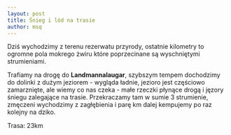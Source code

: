 ```yaml
---
layout: post
title: Śnieg i lód na trasie
author: msq
---
```


Dziś wychodzimy z terenu rezerwatu przyrody, ostatnie kilometry to ogromne pola
mokrego żwiru które poprzecinane są wyschniętymi strumieniami.

Trafiamy na drogę do **Landmannalaugar**, szybszym tempem dochodzimy do dolinki z
dużym jeziorem - wygląda ładnie, jezioro jest częściowo zamarznięte, ale wiemy
co nas czeka - małe rzeczki płynące drogą i jęzory śniegu zalegające na trasie.
Przekraczamy tam w sumie 3 strumienie, zmęczeni wychodzimy z zagłębienia i parę
km dalej kempujemy po raz kolejny na dziko.

Trasa: 23km
